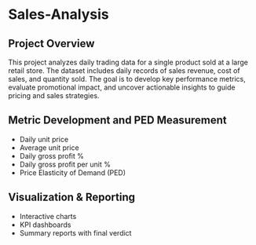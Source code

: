 # Sales-Analysis

## Project Overview
This project analyzes daily trading data for a single product sold at a large retail store. The dataset includes daily records of sales revenue, cost of sales, and quantity sold. The goal is to develop key performance metrics, evaluate promotional impact, and uncover actionable insights to guide pricing and sales strategies.

## Metric Development and PED Measurement

- Daily unit price
- Average unit price
- Daily gross profit %
- Daily gross profit per unit %
- Price Elasticity of Demand (PED)

## Visualization & Reporting

- Interactive charts
- KPI dashboards
- Summary reports with final verdict
